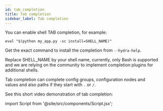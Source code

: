 ```yaml
---
id: tab_completion
title: Tab completion
sidebar_label: Tab completion
---
```

You can enable shell TAB completion, for example:
```
eval "$(python my_app.py -sc install=SHELL_NAME)"
```
Get the exact command to install the completion from `--hydra-help`.

Replace SHELL_NAME by your shell name, currently, only Bash is supported and we are relying on the community to implement completion plugins for additional shells.

Tab completion can complete config groups, configuration nodes and values and also paths if they start with `.` or `/`.

See this short video demonstration of tab completion:

import Script from '@site/src/components/Script.jsx';

<Script id="asciicast-272604" src="https://asciinema.org/a/272604.js" async></Script>

